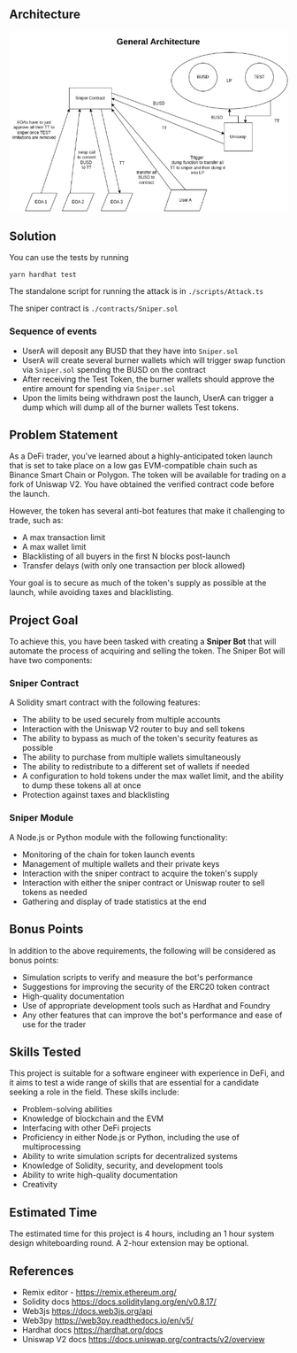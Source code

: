 ## Architecture

![architecture](./assets/architecture.png)

## Solution

You can use the tests by running

```
yarn hardhat test
```

The standalone script for running the attack is in `./scripts/Attack.ts`

The sniper contract is `./contracts/Sniper.sol`

### Sequence of events

- UserA will deposit any BUSD that they have into `Sniper.sol`
- UserA will create several burner wallets which will trigger swap function via `Sniper.sol` spending the BUSD on the contract
- After receiving the Test Token, the burner wallets should approve the entire amount for spending via `Sniper.sol`
- Upon the limits being withdrawn post the launch, UserA can trigger a dump which will dump all of the burner wallets Test tokens.

## Problem Statement

As a DeFi trader, you've learned about a highly-anticipated token launch that is set to take place on a low gas EVM-compatible chain such as Binance Smart Chain or Polygon. The token will be available for trading on a fork of Uniswap V2. You have obtained the verified contract code before the launch.

However, the token has several anti-bot features that make it challenging to trade, such as:

- A max transaction limit
- A max wallet limit
- Blacklisting of all buyers in the first N blocks post-launch
- Transfer delays (with only one transaction per block allowed)

Your goal is to secure as much of the token's supply as possible at the launch, while avoiding taxes and blacklisting.

## Project Goal

To achieve this, you have been tasked with creating a **Sniper Bot** that will automate the process of acquiring and selling the token. The Sniper Bot will have two components:

### Sniper Contract

A Solidity smart contract with the following features:

- The ability to be used securely from multiple accounts
- Interaction with the Uniswap V2 router to buy and sell tokens
- The ability to bypass as much of the token's security features as possible
- The ability to purchase from multiple wallets simultaneously
- The ability to redistribute to a different set of wallets if needed
- A configuration to hold tokens under the max wallet limit, and the ability to dump these tokens all at once
- Protection against taxes and blacklisting

### Sniper Module

A Node.js or Python module with the following functionality:

- Monitoring of the chain for token launch events
- Management of multiple wallets and their private keys
- Interaction with the sniper contract to acquire the token's supply
- Interaction with either the sniper contract or Uniswap router to sell tokens as needed
- Gathering and display of trade statistics at the end

## Bonus Points

In addition to the above requirements, the following will be considered as bonus points:

- Simulation scripts to verify and measure the bot's performance
- Suggestions for improving the security of the ERC20 token contract
- High-quality documentation
- Use of appropriate development tools such as Hardhat and Foundry
- Any other features that can improve the bot's performance and ease of use for the trader

## Skills Tested

This project is suitable for a software engineer with experience in DeFi, and it aims to test a wide range of skills that are essential for a candidate seeking a role in the field. These skills include:

- Problem-solving abilities
- Knowledge of blockchain and the EVM
- Interfacing with other DeFi projects
- Proficiency in either Node.js or Python, including the use of multiprocessing
- Ability to write simulation scripts for decentralized systems
- Knowledge of Solidity, security, and development tools
- Ability to write high-quality documentation
- Creativity

## Estimated Time

The estimated time for this project is 4 hours, including an 1 hour system design whiteboarding round. A 2-hour extension may be optional.

## References

- Remix editor - https://remix.ethereum.org/
- Solidity docs https://docs.soliditylang.org/en/v0.8.17/
- Web3js https://docs.web3js.org/api
- Web3py https://web3py.readthedocs.io/en/v5/
- Hardhat docs https://hardhat.org/docs
- Uniswap V2 docs https://docs.uniswap.org/contracts/v2/overview
